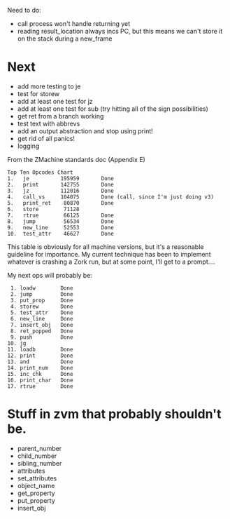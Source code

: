 Need to do:
  - call process won't handle returning yet
  - reading result_location always incs PC, but this means we can't store it on the stack during a new_frame
  

# Next
  * add more testing to je
  * test for storew
  * add at least one test for jz
  * add at least one test for sub (try hitting all of the sign possibilities)
  * get ret from a branch working
  * test text with abbrevs
  * add an output abstraction and stop using print!
  * get rid of all panics!
  * logging


From the ZMachine standards doc (Appendix E)

    Top Ten Opcodes Chart         
    1.   je          195959       Done
    2.   print       142755       Done
    3.   jz          112016       Done
    4.   call_vs     104075       Done (call, since I'm just doing v3)
    5.   print_ret    80870       Done
    6.   store        71128       
    7.   rtrue        66125       Done
    8.   jump         56534       Done
    9.   new_line     52553       Done
    10.  test_attr    46627       Done

This table is obviously for all machine versions, but it's a reasonable guideline for importance. My current technique has been to implement whatever is crashing a Zork run, but at some point, I'll get to a prompt....

My next ops will probably be:

     1. loadw        Done
     2. jump         Done
     3. put_prop     Done
     4. storew       Done
     5. test_attr    Done
     6. new_line     Done
     7. insert_obj   Done
     8. ret_popped   Done
     9. push         Done
    10. jg
    11. loadb        Done
    12. print        Done
    13. and          Done
    14. print_num    Done
    15. inc_chk      Done
    16. print_char   Done
    17. rtrue        Done

# Stuff in zvm that probably shouldn't be.
  * parent_number
  * child_number
  * sibling_number 
  * attributes 
  * set_attributes
  * object_name
  * get_property
  * put_property
  * insert_obj


